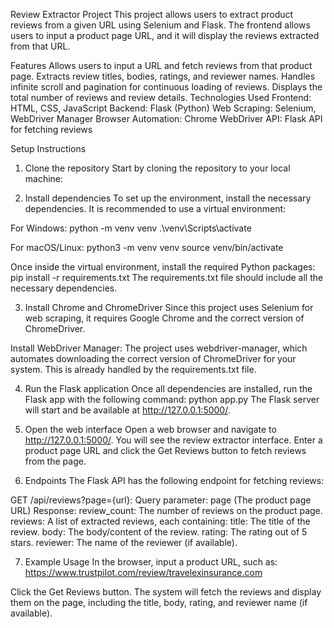 Review Extractor Project
This project allows users to extract product reviews from a given URL using Selenium and Flask. The frontend allows users to input a product page URL, and it will display the reviews extracted from that URL.

Features
Allows users to input a URL and fetch reviews from that product page.
Extracts review titles, bodies, ratings, and reviewer names.
Handles infinite scroll and pagination for continuous loading of reviews.
Displays the total number of reviews and review details.
Technologies Used
Frontend: HTML, CSS, JavaScript
Backend: Flask (Python)
Web Scraping: Selenium, WebDriver Manager
Browser Automation: Chrome WebDriver
API: Flask API for fetching reviews

Setup Instructions
1. Clone the repository
Start by cloning the repository to your local machine:

2. Install dependencies
To set up the environment, install the necessary dependencies. It is recommended to use a virtual environment:

For Windows:
python -m venv venv
.\venv\Scripts\activate

For macOS/Linux:
python3 -m venv venv
source venv/bin/activate

Once inside the virtual environment, install the required Python packages:
pip install -r requirements.txt
The requirements.txt file should include all the necessary dependencies.

3. Install Chrome and ChromeDriver
Since this project uses Selenium for web scraping, it requires Google Chrome and the correct version of ChromeDriver.

Install WebDriver Manager: The project uses webdriver-manager, which automates downloading the correct version of ChromeDriver for your system. This is already handled by the requirements.txt file.

4. Run the Flask application
Once all dependencies are installed, run the Flask app with the following command:
python app.py
The Flask server will start and be available at http://127.0.0.1:5000/.

5. Open the web interface
Open a web browser and navigate to http://127.0.0.1:5000/. You will see the review extractor interface. Enter a product page URL and click the Get Reviews button to fetch reviews from the page.

6. Endpoints
The Flask API has the following endpoint for fetching reviews:

GET /api/reviews?page={url}:
Query parameter: page (The product page URL)
Response:
review_count: The number of reviews on the product page.
reviews: A list of extracted reviews, each containing:
title: The title of the review.
body: The body/content of the review.
rating: The rating out of 5 stars.
reviewer: The name of the reviewer (if available).

7. Example Usage
In the browser, input a product URL, such as:
https://www.trustpilot.com/review/travelexinsurance.com

Click the Get Reviews button. The system will fetch the reviews and display them on the page, including the title, body, rating, and reviewer name (if available).